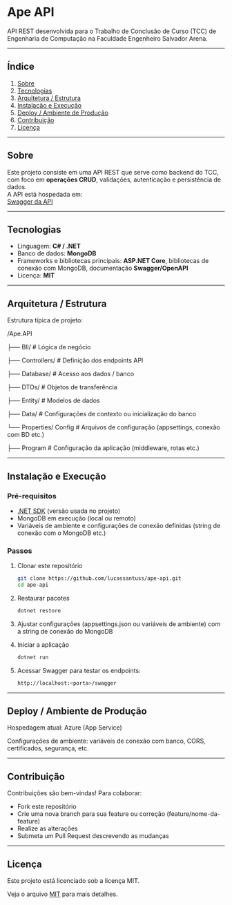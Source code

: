# Ape API

API REST desenvolvida para o Trabalho de Conclusão de Curso (TCC) de Engenharia de Computação na Faculdade Engenheiro Salvador Arena.

---

## Índice

1. [Sobre](#sobre)  
2. [Tecnologias](#tecnologias)  
3. [Arquitetura / Estrutura](#arquitetura--estrutura)  
4. [Instalação e Execução](#instalação-e-execução)  
5. [Deploy / Ambiente de Produção](#deploy--ambiente-de-produção)  
6. [Contribuição](#contribuição)  
7. [Licença](#licença)  

---

## Sobre

Este projeto consiste em uma API REST que serve como backend do TCC, com foco em **operações CRUD**, validações, autenticação e persistência de dados.  
A API está hospedada em:  
[Swagger da API](https://ape-api.azurewebsites.net/swagger)  

---

## Tecnologias

- Linguagem: **C# / .NET**  
- Banco de dados: **MongoDB**  
- Frameworks e bibliotecas principais: **ASP.NET Core**, bibliotecas de conexão com MongoDB, documentação **Swagger/OpenAPI**  
- Licença: **MIT**

---

## Arquitetura / Estrutura

Estrutura típica de projeto:

/Ape.API

├── Bll/ # Lógica de negócio

├── Controllers/ # Definição dos endpoints API

├── Database/ # Acesso aos dados / banco

├── DTOs/ # Objetos de transferência

├── Entity/ # Modelos de dados

├── Data/ # Configurações de contexto ou inicialização do banco

└── Properties/ Config # Arquivos de configuração (appsettings, conexão com BD etc.)

├── Program # Configuração da aplicação (middleware, rotas etc.)

---

## Instalação e Execução

### Pré-requisitos

- [.NET SDK](https://dotnet.microsoft.com/) (versão usada no projeto)  
- MongoDB em execução (local ou remoto)  
- Variáveis de ambiente e configurações de conexão definidas (string de conexão com o MongoDB etc.)

### Passos

1. Clonar este repositório  
   ```bash
   git clone https://github.com/lucassantuss/ape-api.git
   cd ape-api

2. Restaurar pacotes
    ```bash
    dotnet restore

3. Ajustar configurações (appsettings.json ou variáveis de ambiente) com a string de conexão do MongoDB

4. Iniciar a aplicação
    ```bash
    dotnet run

5. Acessar Swagger para testar os endpoints:
    ```bash
    http://localhost:<porta>/swagger

---

## Deploy / Ambiente de Produção

Hospedagem atual: Azure (App Service)

Configurações de ambiente: variáveis de conexão com banco, CORS, certificados, segurança, etc.

---

## Contribuição

Contribuições são bem-vindas! Para colaborar:

- Fork este repositório
- Crie uma nova branch para sua feature ou correção (feature/nome-da-feature)
- Realize as alterações
- Submeta um Pull Request descrevendo as mudanças

---

## Licença

Este projeto está licenciado sob a licença MIT.

Veja o arquivo [MIT](LICENSE) para mais detalhes.